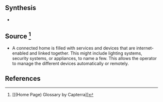 ## Synthesis
- 
## Source [^1]
- A connected home is filled with services and devices that are internet-enabled and linked together. This might include lighting systems, security systems, or appliances, to name a few. This allows the operator to manage the different devices automatically or remotely.
## References

[^1]: [[(Home Page) Glossary by Capterra]]